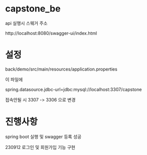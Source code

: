 # capstone_be

api 실행시 스웨거 주소

http://localhost:8080/swagger-ui/index.html

설정
========
back/demo/src/main/resources/application.properties

이 파일에 

spring.datasource.jdbc-url=jdbc:mysql://localhost:3307/capstone 

접속안될 시 3307 -> 3306 으로 변경

진행사항
==================
spring boot 실행 및 swagger 등록 성공

230912 로그인 및 회원가입 기능 구현
